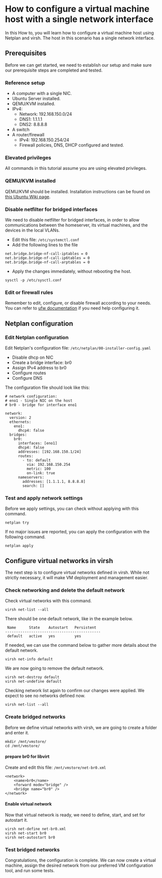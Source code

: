 # How to configure a virtual machine host with a single network interface

In this How to, you will learn how to configure a virtual machine host using Netplan and virsh. The host in this scenario has a single network interface. 


## Prerequisites

Before we can get started, we need to establish our setup and make sure our prerequisite steps are completed and tested.

### Reference setup

- A computer with a single NIC.
- Ubuntu Server installed.
- QEMU/KVM installed.
- IPv4: 
    - Network: 192.168.150.0/24
    - DNS1: 1.1.1.1
    - DNS2: 8.8.8.8
- A switch
- A router/firewall
    - IPv4: 192.168.150.254/24
    - Firewall policies, DNS, DHCP configured and tested.


### Elevated privileges
All commands in this tutorial assume you are using elevated privileges.

### QEMU/KVM installed
QEMU/KVM should be installed. Installation instructions can be found on [this Ubuntu Wiki page](https://help.ubuntu.com/community/KVM/Installation).

### Disable netfilter for bridged interfaces

We need to disable netfilter for bridged interfaces, in order to allow communications between the homeserver, its virtual machines, and the devices in the local VLANs.

- Edit this file: ```/etc/systemctl.conf```
- Add the following lines to the file

```
net.bridge.bridge-nf-call-iptables = 0
net.bridge.bridge-nf-call-ip6tables = 0
net.bridge.bridge-nf-call-arptables = 0
```

- Apply the changes immediately, without rebooting the host.

```
sysctl -p /etc/sysctl.conf
```


### Edit or firewall rules


Remember to edit, configure, or disable firewall according to your needs. You can refer to [ufw documentation](https://help.ubuntu.com/community/UFW) if you need help configuring it.



## Netplan configuration



### Edit Netplan configuration

Edit Netplan's configuration file:  ```/etc/netplan/00-installer-config.yaml```
  - Disable dhcp on NIC
  - Create a bridge interface: br0
  - Assign IPv4 address to br0
  - Configure routes
  - Configure DNS

The configuration file should look like this:

```
# network configuration:
# eno1 - Single NIC on the host
# br0 - bridge for interface eno1

network:
  version: 2
  ethernets:
    eno1:
      dhcp4: false
  bridges:
    br0:
      interfaces: [eno1]
      dhcp4: false
      addresses: [192.168.150.1/24]
      routes:
        - to: default
          via: 192.168.150.254
          metric: 100
          on-link: true
      nameservers:
        addresses: [1.1.1.1, 8.8.8.8]
        search: []
```

### Test and apply network settings

Before we apply settings, you can check without applying with this command.

```
netplan try
```

If no major issues are reported, you can apply the configuration with the following command.

```
netplan apply
```


## Configure virtual networks in virsh

The next step is to configure virtual networks defined in virsh. While not strictly necessary, it will make VM deployment and management easier.


### Check networking and delete the default network

Check virtual networks with this command. 

```
virsh net-list --all
```


There should be one default network, like in the example below.

```
 Name      State    Autostart   Persistent
--------------------------------------------
 default   active   yes         yes

```

If needed, we can use the command below to gather more details about the default network.

```
virsh net-info default
```

We are now going to remove the default network.

```
virsh net-destroy default
virsh net-undefine default
```

Checking network list again to confirm our changes were applied. We expect to see no networks defined now.

```
virsh net-list --all
```


### Create bridged networks

Before we define virtual networks with virsh, we are going to create a folder and enter it.

```
mkdir /mnt/vmstore/
cd /mnt/vmstore/
```


#### prepare br0 for libvirt

Create and edit this file: ```/mnt/vmstore/net-br0.xml```

```
<network>
    <name>br0</name>
    <forward mode="bridge" />
    <bridge name="br0" />
</network>
```


#### Enable virtual network

Now that virtual network is ready, we need to define, start, and set for autostart it.


```
virsh net-define net-br0.xml
virsh net-start br0
virsh net-autostart br0
```


### Test bridged networks 

Congratulations, the configuration is complete. We can now create a virtual machine, assign the desired network from our preferred VM configuration tool, and run some tests.


